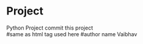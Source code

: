 # Project
Python Project
commit this project 
<br> #same as html tag used here
#author name Vaibhav
